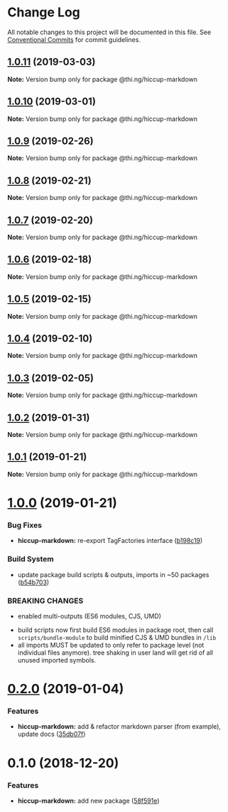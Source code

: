 # Change Log

All notable changes to this project will be documented in this file.
See [Conventional Commits](https://conventionalcommits.org) for commit guidelines.

## [1.0.11](https://github.com/thi-ng/umbrella/compare/@thi.ng/hiccup-markdown@1.0.10...@thi.ng/hiccup-markdown@1.0.11) (2019-03-03)

**Note:** Version bump only for package @thi.ng/hiccup-markdown





## [1.0.10](https://github.com/thi-ng/umbrella/compare/@thi.ng/hiccup-markdown@1.0.9...@thi.ng/hiccup-markdown@1.0.10) (2019-03-01)

**Note:** Version bump only for package @thi.ng/hiccup-markdown





## [1.0.9](https://github.com/thi-ng/umbrella/compare/@thi.ng/hiccup-markdown@1.0.8...@thi.ng/hiccup-markdown@1.0.9) (2019-02-26)

**Note:** Version bump only for package @thi.ng/hiccup-markdown





## [1.0.8](https://github.com/thi-ng/umbrella/compare/@thi.ng/hiccup-markdown@1.0.7...@thi.ng/hiccup-markdown@1.0.8) (2019-02-21)

**Note:** Version bump only for package @thi.ng/hiccup-markdown





## [1.0.7](https://github.com/thi-ng/umbrella/compare/@thi.ng/hiccup-markdown@1.0.6...@thi.ng/hiccup-markdown@1.0.7) (2019-02-20)

**Note:** Version bump only for package @thi.ng/hiccup-markdown





## [1.0.6](https://github.com/thi-ng/umbrella/compare/@thi.ng/hiccup-markdown@1.0.5...@thi.ng/hiccup-markdown@1.0.6) (2019-02-18)

**Note:** Version bump only for package @thi.ng/hiccup-markdown





## [1.0.5](https://github.com/thi-ng/umbrella/compare/@thi.ng/hiccup-markdown@1.0.4...@thi.ng/hiccup-markdown@1.0.5) (2019-02-15)

**Note:** Version bump only for package @thi.ng/hiccup-markdown





## [1.0.4](https://github.com/thi-ng/umbrella/compare/@thi.ng/hiccup-markdown@1.0.3...@thi.ng/hiccup-markdown@1.0.4) (2019-02-10)

**Note:** Version bump only for package @thi.ng/hiccup-markdown





## [1.0.3](https://github.com/thi-ng/umbrella/compare/@thi.ng/hiccup-markdown@1.0.2...@thi.ng/hiccup-markdown@1.0.3) (2019-02-05)

**Note:** Version bump only for package @thi.ng/hiccup-markdown





## [1.0.2](https://github.com/thi-ng/umbrella/compare/@thi.ng/hiccup-markdown@1.0.1...@thi.ng/hiccup-markdown@1.0.2) (2019-01-31)

**Note:** Version bump only for package @thi.ng/hiccup-markdown





## [1.0.1](https://github.com/thi-ng/umbrella/compare/@thi.ng/hiccup-markdown@1.0.0...@thi.ng/hiccup-markdown@1.0.1) (2019-01-21)

**Note:** Version bump only for package @thi.ng/hiccup-markdown





# [1.0.0](https://github.com/thi-ng/umbrella/compare/@thi.ng/hiccup-markdown@0.2.0...@thi.ng/hiccup-markdown@1.0.0) (2019-01-21)


### Bug Fixes

* **hiccup-markdown:** re-export TagFactories interface ([b198c19](https://github.com/thi-ng/umbrella/commit/b198c19))


### Build System

* update package build scripts & outputs, imports in ~50 packages ([b54b703](https://github.com/thi-ng/umbrella/commit/b54b703))


### BREAKING CHANGES

* enabled multi-outputs (ES6 modules, CJS, UMD)

- build scripts now first build ES6 modules in package root, then call
  `scripts/bundle-module` to build minified CJS & UMD bundles in `/lib`
- all imports MUST be updated to only refer to package level
  (not individual files anymore). tree shaking in user land will get rid of
  all unused imported symbols.


# [0.2.0](https://github.com/thi-ng/umbrella/compare/@thi.ng/hiccup-markdown@0.1.2...@thi.ng/hiccup-markdown@0.2.0) (2019-01-04)


### Features

* **hiccup-markdown:** add & refactor markdown parser (from example), update docs ([35db07f](https://github.com/thi-ng/umbrella/commit/35db07f))


# 0.1.0 (2018-12-20)


### Features

* **hiccup-markdown:** add new package ([58f591e](https://github.com/thi-ng/umbrella/commit/58f591e))
